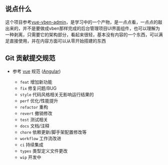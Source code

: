 ## 说点什么

这个项目参考[vue-vben-admin](https://github.com/vbenjs/vue-vben-admin)，是学习中的一个产物，是一点点看，一点点的敲出来的，并不是要做成vben那样完成的后台管理项目UI界面组件，也可以理解为一种剥离，只需要它的架构部分，看起来很轻，基本没有内容的一个东西，可以满足直接使用，并在内容方面可以从零开始搭建的东西

## Git 贡献提交规范

- 参考 [vue](https://github.com/vuejs/vue/blob/dev/.github/COMMIT_CONVENTION.md) 规范 ([Angular](https://github.com/conventional-changelog/conventional-changelog/tree/master/packages/conventional-changelog-angular))

  - `feat` 增加新功能
  - `fix` 修复问题/BUG
  - `style` 代码风格相关无影响运行结果的
  - `perf` 优化/性能提升
  - `refactor` 重构
  - `revert` 撤销修改
  - `test` 测试相关
  - `docs` 文档/注释
  - `chore` 依赖更新/脚手架配置修改等
  - `workflow` 工作流改进
  - `ci` 持续集成
  - `types` 类型定义文件更改
  - `wip` 开发中
